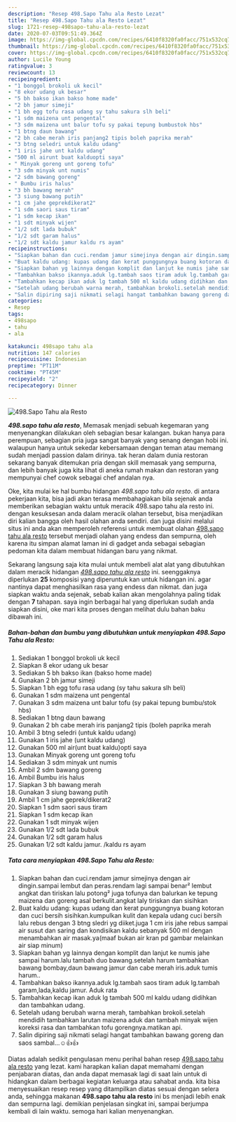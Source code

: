 ```yaml
---
description: "Resep 498.Sapo Tahu ala Resto Lezat"
title: "Resep 498.Sapo Tahu ala Resto Lezat"
slug: 1721-resep-498sapo-tahu-ala-resto-lezat
date: 2020-07-03T09:51:49.364Z
image: https://img-global.cpcdn.com/recipes/6410f8320fa0facc/751x532cq70/498sapo-tahu-ala-resto-foto-resep-utama.jpg
thumbnail: https://img-global.cpcdn.com/recipes/6410f8320fa0facc/751x532cq70/498sapo-tahu-ala-resto-foto-resep-utama.jpg
cover: https://img-global.cpcdn.com/recipes/6410f8320fa0facc/751x532cq70/498sapo-tahu-ala-resto-foto-resep-utama.jpg
author: Lucile Young
ratingvalue: 3
reviewcount: 13
recipeingredient:
- "1 bonggol brokoli uk kecil"
- "8 ekor udang uk besar"
- "5 bh bakso ikan bakso home made"
- "2 bh jamur simeji"
- "1 bh egg tofu rasa udang sy tahu sakura slh beli"
- "1 sdm maizena unt pengental"
- "3 sdm maizena unt balur tofu sy pakai tepung bumbustok hbs"
- "1 btng daun bawang"
- "2 bh cabe merah iris panjang2 tipis boleh paprika merah"
- "3 btng seledri untuk kaldu udang"
- "1 iris jahe unt kaldu udang"
- "500 ml airunt buat kalduopti saya"
- " Minyak goreng unt goreng tofu"
- "3 sdm minyak unt numis"
- "2 sdm bawang goreng"
- " Bumbu iris halus"
- "3 bh bawang merah"
- "3 siung bawang putih"
- "1 cm jahe geprekdikerat2"
- "1 sdm saori saus tiram"
- "1 sdm kecap ikan"
- "1 sdt minyak wijen"
- "1/2 sdt lada bubuk"
- "1/2 sdt garam halus"
- "1/2 sdt kaldu jamur kaldu rs ayam"
recipeinstructions:
- "Siapkan bahan dan cuci.rendam jamur simejinya dengan air dingin.sampai lembut dan peras.rendam lagi sampai benar² lembut angkat dan tiriskan lalu potong² juga tofunya dan balurkan ke tepung maizena dan goreng asal berkulit.angkat laly tiriskan dan sisihkan"
- "Buat kaldu udang: kupas udang dan kerat punggungnya buang kotoran dan cuci bersih sisihkan.kumpulkan kulit dan kepala udang cuci bersih lalu rebus dengan 3 btng sledri yg diiket.juga 1 cm iris jahe rebus sampai air susut dan saring dan kondisikan kaldu sebanyak 500 ml dengan menambahkan air masak.ya(maaf bukan air kran pd gambar melainkan air siap minum)"
- "Siapkan bahan yg lainnya dengan komplit dan lanjut ke numis jahe sampai harum.lalu tambah duo bawang.setelah harum tambahkan bawang bombay,daun bawang jamur dan cabe merah iris.aduk tumis harum.."
- "Tambahkan bakso ikannya.aduk lg.tambah saos tiram aduk lg.tambah garam,lada,kaldu jamur. Aduk rata"
- "Tambahkan kecap ikan aduk lg tambah 500 ml kaldu udang didihkan dan tambahkan udang."
- "Setelah udang berubah warna merah, tambahkan brokoli.setelah mendidih tambahkan larutan maizena aduk dan tambah minyak wijen koreksi rasa dan tambahkan tofu gorengnya.matikan api."
- "Salin dipiring saji nikmati selagi hangat tambahkan bawang goreng dan saos sambal...☺️👍👍"
categories:
- Resep
tags:
- 498sapo
- tahu
- ala

katakunci: 498sapo tahu ala 
nutrition: 147 calories
recipecuisine: Indonesian
preptime: "PT11M"
cooktime: "PT45M"
recipeyield: "2"
recipecategory: Dinner

---
```



![498.Sapo Tahu ala Resto](https://img-global.cpcdn.com/recipes/6410f8320fa0facc/751x532cq70/498sapo-tahu-ala-resto-foto-resep-utama.jpg)

<b><i>498.sapo tahu ala resto</i></b>, Memasak menjadi sebuah kegemaran yang menyenangkan dilakukan oleh sebagian besar kalangan. bukan hanya para perempuan, sebagian pria juga sangat banyak yang senang dengan hobi ini. walaupun hanya untuk sekedar kebersamaan dengan teman atau memang sudah menjadi passion dalam dirinya. tak heran dalam dunia restoran sekarang banyak ditemukan pria dengan skill memasak yang sempurna, dan lebih banyak juga kita lihat di aneka rumah makan dan restoran yang mempunyai chef cowok sebagai chef andalan nya.



Oke, kita mulai ke hal bumbu hidangan <i>498.sapo tahu ala resto</i>. di antara pekerjaan kita, bisa jadi akan terasa membahagiakan bila sejenak anda memberikan sebagian waktu untuk meracik 498.sapo tahu ala resto ini. dengan kesuksesan anda dalam meracik olahan tersebut, bisa menjadikan diri kalian bangga oleh hasil olahan anda sendiri. dan juga disini melalui situs ini anda akan memperoleh referensi untuk membuat olahan <u>498.sapo tahu ala resto</u> tersebut menjadi olahan yang endess dan sempurna, oleh karena itu simpan alamat laman ini di gadget anda sebagai sebagian pedoman kita dalam membuat hidangan baru yang nikmat.


Sekarang langsung saja kita mulai untuk membeli alat alat yang dibutuhkan dalam meracik hidangan <u><i>498.sapo tahu ala resto</i></u> ini. seenggaknya diperlukan <b>25</b> komposisi yang diperuntuk kan untuk hidangan ini. agar nantinya dapat menghasilkan rasa yang endess dan nikmat. dan juga siapkan waktu anda sejenak, sebab kalian akan mengolahnya paling tidak dengan <b>7</b> tahapan. saya ingin berbagai hal yang diperlukan sudah anda siapkan disini, oke mari kita proses dengan melihat dulu bahan baku dibawah ini.

<!--inarticleads1-->

##### Bahan-bahan dan bumbu yang dibutuhkan untuk menyiapkan 498.Sapo Tahu ala Resto:

1. Sediakan 1 bonggol brokoli uk kecil
1. Siapkan 8 ekor udang uk besar
1. Sediakan 5 bh bakso ikan (bakso home made)
1. Gunakan 2 bh jamur simeji
1. Siapkan 1 bh egg tofu rasa udang (sy tahu sakura slh beli)
1. Gunakan 1 sdm maizena unt pengental
1. Gunakan 3 sdm maizena unt balur tofu (sy pakai tepung bumbu/stok hbs)
1. Sediakan 1 btng daun bawang
1. Gunakan 2 bh cabe merah iris panjang2 tipis (boleh paprika merah
1. Ambil 3 btng seledri (untuk kaldu udang)
1. Gunakan 1 iris jahe (unt kaldu udang)
1. Gunakan 500 ml air(unt buat kaldu)opti saya
1. Gunakan  Minyak goreng unt goreng tofu
1. Sediakan 3 sdm minyak unt numis
1. Ambil 2 sdm bawang goreng
1. Ambil  Bumbu iris halus
1. Siapkan 3 bh bawang merah
1. Gunakan 3 siung bawang putih
1. Ambil 1 cm jahe geprek/dikerat2
1. Siapkan 1 sdm saori saus tiram
1. Siapkan 1 sdm kecap ikan
1. Gunakan 1 sdt minyak wijen
1. Gunakan 1/2 sdt lada bubuk
1. Gunakan 1/2 sdt garam halus
1. Gunakan 1/2 sdt kaldu jamur. /kaldu rs ayam




<!--inarticleads2-->

##### Tata cara menyiapkan 498.Sapo Tahu ala Resto:

1. Siapkan bahan dan cuci.rendam jamur simejinya dengan air dingin.sampai lembut dan peras.rendam lagi sampai benar² lembut angkat dan tiriskan lalu potong² juga tofunya dan balurkan ke tepung maizena dan goreng asal berkulit.angkat laly tiriskan dan sisihkan
1. Buat kaldu udang: kupas udang dan kerat punggungnya buang kotoran dan cuci bersih sisihkan.kumpulkan kulit dan kepala udang cuci bersih lalu rebus dengan 3 btng sledri yg diiket.juga 1 cm iris jahe rebus sampai air susut dan saring dan kondisikan kaldu sebanyak 500 ml dengan menambahkan air masak.ya(maaf bukan air kran pd gambar melainkan air siap minum)
1. Siapkan bahan yg lainnya dengan komplit dan lanjut ke numis jahe sampai harum.lalu tambah duo bawang.setelah harum tambahkan bawang bombay,daun bawang jamur dan cabe merah iris.aduk tumis harum..
1. Tambahkan bakso ikannya.aduk lg.tambah saos tiram aduk lg.tambah garam,lada,kaldu jamur. Aduk rata
1. Tambahkan kecap ikan aduk lg tambah 500 ml kaldu udang didihkan dan tambahkan udang.
1. Setelah udang berubah warna merah, tambahkan brokoli.setelah mendidih tambahkan larutan maizena aduk dan tambah minyak wijen koreksi rasa dan tambahkan tofu gorengnya.matikan api.
1. Salin dipiring saji nikmati selagi hangat tambahkan bawang goreng dan saos sambal...☺️👍👍




Diatas adalah sedikit pengulasan menu perihal bahan resep <u>498.sapo tahu ala resto</u> yang lezat. kami harapkan kalian dapat memahami dengan penjabaran diatas, dan anda dapat memasak lagi di saat lain untuk di hidangkan dalam berbagai kegiatan keluarga atau sahabat anda. kita bisa menyesuaikan resep resep yang ditampilkan diatas sesuai dengan selera anda, sehingga makanan <b>498.sapo tahu ala resto</b> ini bs menjadi lebih enak dan sempurna lagi. demikian penjelasan singkat ini, sampai berjumpa kembali di lain waktu. semoga hari kalian menyenangkan.
